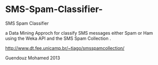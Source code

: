 SMS-Spam-Classifier-
====================

SMS Spam Classifier 

a Data Mining Approch for classify SMS messages either Spam or Ham using the Weka API and the SMS Spam Collection .

http://www.dt.fee.unicamp.br/~tiago/smsspamcollection/


Guendouz Mohamed 2013
